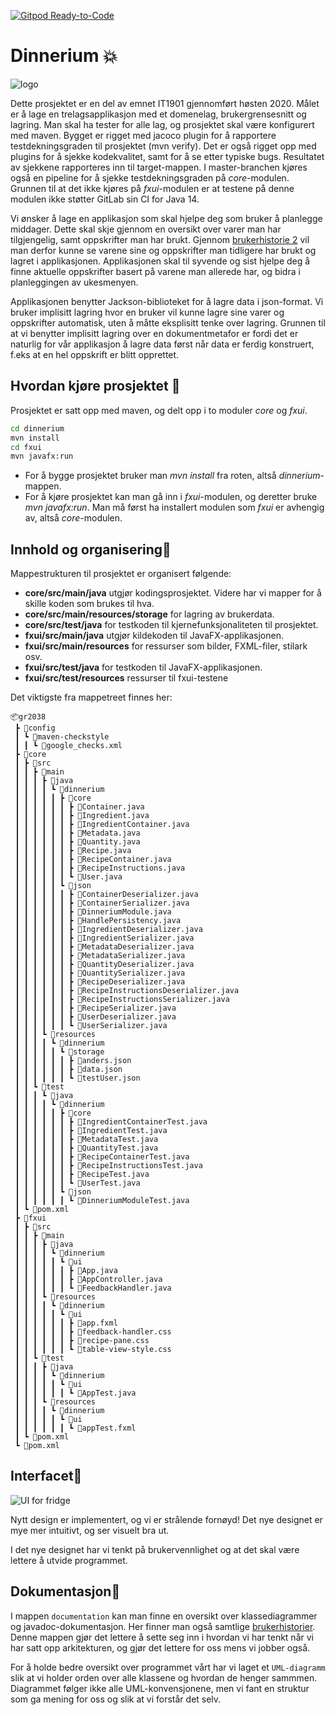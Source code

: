 [![Gitpod Ready-to-Code](https://img.shields.io/badge/Gitpod-Ready--to--Code-blue?logo=gitpod)](https://gitpod.idi.ntnu.no/#https://gitlab.stud.idi.ntnu.no/it1901/groups-2020/gr2038/dinnerium/)

# Dinnerium 💥

![logo](http://folk.ntnu.no/anderobs/images/dinnerium.png "Our logo")

Dette prosjektet er en del av emnet IT1901 gjennomført høsten 2020. Målet er å lage en trelagsapplikasjon med et domenelag, brukergrensesnitt og lagring.
Man skal ha tester for alle lag, og prosjektet skal være konfigurert med maven. Bygget er rigget med jacoco plugin for å rapportere testdekningsgraden til prosjektet (mvn verify).
Det er også rigget opp med plugins for å sjekke kodekvalitet, samt for å se etter typiske bugs. Resultatet av sjekkene rapporteres inn til target-mappen.
I master-branchen kjøres også en pipeline for å sjekke testdekningsgraden på _core_-modulen. Grunnen til at det ikke kjøres på _fxui_-modulen er at testene på
denne modulen ikke støtter GitLab sin CI for Java 14.

Vi ønsker å lage en applikasjon som skal hjelpe deg som bruker å planlegge middager. Dette skal skje gjennom en oversikt over varer man har tilgjengelig,
samt oppskrifter man har brukt. Gjennom [brukerhistorie 2](documentation/brukerhistorier.md) vil man derfor kunne se varene sine og oppskrifter man tidligere har brukt og lagret
i applikasjonen. Applikasjonen skal til syvende og sist hjelpe deg å finne aktuelle oppskrifter basert på varene man allerede har, og bidra i planleggingen av ukesmenyen.

Applikasjonen benytter Jackson-biblioteket for å lagre data i json-format. Vi bruker implisitt lagring hvor en bruker vil kunne lagre sine varer og oppskrifter
automatisk, uten å måtte eksplisitt tenke over lagring. Grunnen til at vi benytter implisitt lagring over en dokumentmetafor er fordi det er naturlig
for vår applikasjon å lagre data først når data er ferdig konstruert, f.eks at en hel oppskrift er blitt opprettet.

## Hvordan kjøre prosjektet 🚀

Prosjektet er satt opp med maven, og delt opp i to moduler _core_ og _fxui_.

```bat
cd dinnerium
mvn install
cd fxui
mvn javafx:run
```

- For å bygge prosjektet bruker man _mvn install_ fra roten, altså _dinnerium_-mappen.
- For å kjøre prosjektet kan man gå inn i _fxui_-modulen, og deretter bruke _mvn javafx:run_.
  Man må først ha installert modulen som _fxui_ er avhengig av, altså _core_-modulen.

## Innhold og organisering🎨

Mappestrukturen til prosjektet er organisert følgende:

- **core/src/main/java** utgjør kodingsprosjektet. Videre har vi mapper for å skille koden som brukes til hva.
- **core/src/main/resources/storage** for lagring av brukerdata.
- **core/src/test/java** for testkoden til kjernefunksjonaliteten til prosjektet.
- **fxui/src/main/java** utgjør kildekoden til JavaFX-applikasjonen.
- **fxui/src/main/resources** for ressurser som bilder, FXML-filer, stilark osv.
- **fxui/src/test/java** for testkoden til JavaFX-applikasjonen.
- **fxui/src/test/resources** ressurser til fxui-testene

Det viktigste fra mappetreet finnes her:

```
📦gr2038
 ┣ 📂config
 ┃ ┗ 📂maven-checkstyle
 ┃ ┃ ┗ 📜google_checks.xml
 ┣ 📂core
 ┃ ┣ 📂src
 ┃ ┃ ┣ 📂main
 ┃ ┃ ┃ ┣ 📂java
 ┃ ┃ ┃ ┃ ┗ 📂dinnerium
 ┃ ┃ ┃ ┃ ┃ ┣ 📂core
 ┃ ┃ ┃ ┃ ┃ ┃ ┣ 📜Container.java
 ┃ ┃ ┃ ┃ ┃ ┃ ┣ 📜Ingredient.java
 ┃ ┃ ┃ ┃ ┃ ┃ ┣ 📜IngredientContainer.java
 ┃ ┃ ┃ ┃ ┃ ┃ ┣ 📜Metadata.java
 ┃ ┃ ┃ ┃ ┃ ┃ ┣ 📜Quantity.java
 ┃ ┃ ┃ ┃ ┃ ┃ ┣ 📜Recipe.java
 ┃ ┃ ┃ ┃ ┃ ┃ ┣ 📜RecipeContainer.java
 ┃ ┃ ┃ ┃ ┃ ┃ ┣ 📜RecipeInstructions.java
 ┃ ┃ ┃ ┃ ┃ ┃ ┗ 📜User.java
 ┃ ┃ ┃ ┃ ┃ ┗ 📂json
 ┃ ┃ ┃ ┃ ┃ ┃ ┣ 📜ContainerDeserializer.java
 ┃ ┃ ┃ ┃ ┃ ┃ ┣ 📜ContainerSerializer.java
 ┃ ┃ ┃ ┃ ┃ ┃ ┣ 📜DinneriumModule.java
 ┃ ┃ ┃ ┃ ┃ ┃ ┣ 📜HandlePersistency.java
 ┃ ┃ ┃ ┃ ┃ ┃ ┣ 📜IngredientDeserializer.java
 ┃ ┃ ┃ ┃ ┃ ┃ ┣ 📜IngredientSerializer.java
 ┃ ┃ ┃ ┃ ┃ ┃ ┣ 📜MetadataDeserializer.java
 ┃ ┃ ┃ ┃ ┃ ┃ ┣ 📜MetadataSerializer.java
 ┃ ┃ ┃ ┃ ┃ ┃ ┣ 📜QuantityDeserializer.java
 ┃ ┃ ┃ ┃ ┃ ┃ ┣ 📜QuantitySerializer.java
 ┃ ┃ ┃ ┃ ┃ ┃ ┣ 📜RecipeDeserializer.java
 ┃ ┃ ┃ ┃ ┃ ┃ ┣ 📜RecipeInstructionsDeserializer.java
 ┃ ┃ ┃ ┃ ┃ ┃ ┣ 📜RecipeInstructionsSerializer.java
 ┃ ┃ ┃ ┃ ┃ ┃ ┣ 📜RecipeSerializer.java
 ┃ ┃ ┃ ┃ ┃ ┃ ┣ 📜UserDeserializer.java
 ┃ ┃ ┃ ┃ ┃ ┃ ┗ 📜UserSerializer.java
 ┃ ┃ ┃ ┗ 📂resources
 ┃ ┃ ┃ ┃ ┗ 📂dinnerium
 ┃ ┃ ┃ ┃ ┃ ┗ 📂storage
 ┃ ┃ ┃ ┃ ┃ ┃ ┣ 📜anders.json
 ┃ ┃ ┃ ┃ ┃ ┃ ┣ 📜data.json
 ┃ ┃ ┃ ┃ ┃ ┃ ┗ 📜testUser.json
 ┃ ┃ ┗ 📂test
 ┃ ┃ ┃ ┗ 📂java
 ┃ ┃ ┃ ┃ ┗ 📂dinnerium
 ┃ ┃ ┃ ┃ ┃ ┣ 📂core
 ┃ ┃ ┃ ┃ ┃ ┃ ┣ 📜IngredientContainerTest.java
 ┃ ┃ ┃ ┃ ┃ ┃ ┣ 📜IngredientTest.java
 ┃ ┃ ┃ ┃ ┃ ┃ ┣ 📜MetadataTest.java
 ┃ ┃ ┃ ┃ ┃ ┃ ┣ 📜QuantityTest.java
 ┃ ┃ ┃ ┃ ┃ ┃ ┣ 📜RecipeContainerTest.java
 ┃ ┃ ┃ ┃ ┃ ┃ ┣ 📜RecipeInstructionsTest.java
 ┃ ┃ ┃ ┃ ┃ ┃ ┣ 📜RecipeTest.java
 ┃ ┃ ┃ ┃ ┃ ┃ ┗ 📜UserTest.java
 ┃ ┃ ┃ ┃ ┃ ┗ 📂json
 ┃ ┃ ┃ ┃ ┃ ┃ ┗ 📜DinneriumModuleTest.java
 ┃ ┗ 📜pom.xml
 ┣ 📂fxui
 ┃ ┣ 📂src
 ┃ ┃ ┣ 📂main
 ┃ ┃ ┃ ┣ 📂java
 ┃ ┃ ┃ ┃ ┗ 📂dinnerium
 ┃ ┃ ┃ ┃ ┃ ┗ 📂ui
 ┃ ┃ ┃ ┃ ┃ ┃ ┣ 📜App.java
 ┃ ┃ ┃ ┃ ┃ ┃ ┣ 📜AppController.java
 ┃ ┃ ┃ ┃ ┃ ┃ ┗ 📜FeedbackHandler.java
 ┃ ┃ ┃ ┗ 📂resources
 ┃ ┃ ┃ ┃ ┗ 📂dinnerium
 ┃ ┃ ┃ ┃ ┃ ┗ 📂ui
 ┃ ┃ ┃ ┃ ┃ ┃ ┣ 📜app.fxml
 ┃ ┃ ┃ ┃ ┃ ┃ ┣ 📜feedback-handler.css
 ┃ ┃ ┃ ┃ ┃ ┃ ┣ 📜recipe-pane.css
 ┃ ┃ ┃ ┃ ┃ ┃ ┗ 📜table-view-style.css
 ┃ ┃ ┗ 📂test
 ┃ ┃ ┃ ┣ 📂java
 ┃ ┃ ┃ ┃ ┗ 📂dinnerium
 ┃ ┃ ┃ ┃ ┃ ┗ 📂ui
 ┃ ┃ ┃ ┃ ┃ ┃ ┗ 📜AppTest.java
 ┃ ┃ ┃ ┗ 📂resources
 ┃ ┃ ┃ ┃ ┗ 📂dinnerium
 ┃ ┃ ┃ ┃ ┃ ┗ 📂ui
 ┃ ┃ ┃ ┃ ┃ ┃ ┗ 📜appTest.fxml
 ┃ ┗ 📜pom.xml
 ┗ 📜pom.xml
```

## Interfacet💄

![UI for fridge](http://folk.ntnu.no/anderobs/images/fridge.png "The fridge UI")

Nytt design er implementert, og vi er strålende fornøyd! Det nye designet er mye mer intuitivt, og ser visuelt bra ut.

I det nye designet har vi tenkt på brukervennlighet og at det skal være lettere å utvide programmet.

## Dokumentasjon📝

I mappen `documentation` kan man finne en oversikt over klassediagrammer og javadoc-dokumentasjon.
Her finner man også samtlige [brukerhistorier](documentation/brukerhistorier.md).
Denne mappen gjør det lettere å sette seg inn i hvordan vi har tenkt når vi har satt opp
arkitekturen, og gjør det lettere for oss mens vi jobber også.

For å holde bedre oversikt over programmet vårt har vi laget et `UML-diagramm` slik at vi holder orden over alle klassene og hvordan de henger sammmen. Diagrammet følger ikke alle UML-konvensjonene, men vi fant en struktur som ga mening for oss og slik at vi forstår det selv.
